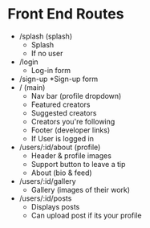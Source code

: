 # Front End Routes

* /splash (splash)
  * Splash
  * If no user
* /login
  * Log-in form
* /sign-up
  *Sign-up form
* / (main)
  * Nav bar (profile dropdown)
  * Featured creators
  * Suggested creators
  * Creators you're following
  * Footer (developer links)
  * If User is logged in
* /users/:id/about (profile)
  * Header & profile images
  * Support button to leave a tip
  * About (bio & feed)
* /users/:id/gallery
  * Gallery (images of their work)
* /users/:id/posts
  * Displays posts
  * Can upload post if its your profile
